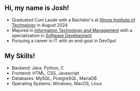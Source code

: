 <!--- Main Heading --->
<h2>Hi, my name is Josh!</h2>

<!--- Short Links --->
- Graduated Cum Laude with a Bachelor's at <a href="https://www.iit.edu/">Illinois Institute of Technology</a> in August 2024
- Majored in <a href="https://www.iit.edu/itm">Information Technology and Management</a> with a specialization in <a href="https://www.iit.edu/itm/programs/specializations">Software Development</a>
- Pursuing a career in IT with an end-goal in DevOps!

<!--- Skills --->
## My Skills!
- Backend: Java, Python, C
- Frontend: HTML, CSS, Javascript
- Databases: MySQL, PostgreSQL, MariaDB
- Operating Systems: Windows, MacOS, Linux
